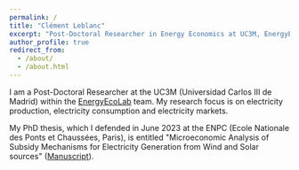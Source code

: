 ```yaml
---
permalink: /
title: "Clément Leblanc"
excerpt: "Post-Doctoral Researcher in Energy Economics at UC3M, EnergyEcoLab"
author_profile: true
redirect_from:
  - /about/
  - /about.html
---
```


<!-- Google tag (gtag.js) -->
<script async src="https://www.googletagmanager.com/gtag/js?id=G-Z7QB0ZV44P"></script>
<script>
  window.dataLayer = window.dataLayer || [];
  function gtag(){dataLayer.push(arguments);}
  gtag('js', new Date());

  gtag('config', 'G-Z7QB0ZV44P');
</script>

I am a Post-Doctoral Researcher at the UC3M (Universidad Carlos III de Madrid) within the [EnergyEcoLab](https://energyecolab.uc3m.es/) team.
My research focus is on electricity production, electricity consumption and electricity markets.


My PhD thesis, which I defended in June 2023 at the ENPC (Ecole Nationale des Ponts et Chaussées, Paris), is entitled "Microeconomic Analysis of Subsidy Mechanisms for Electricity Generation from Wind and Solar sources" ([Manuscript](https://pastel.hal.science/tel-04269809)).
